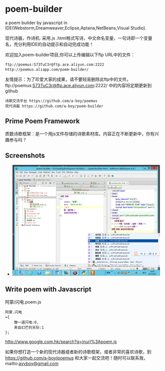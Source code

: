poem-builder
============

a poem builder by javascript in IDE(Webstorm,Dreamweaver,Eclipse,Aptana,NetBeans,Visual Studio).

现代诗器，作诗机.
采用.js .html格式写诗，中文命名变量，一句诗即一个变量名，充分利用IDE的自动提示和自动完成功能！

欢迎加入poem-builder项目,你可以上传编辑以下ftp URL中的文件：
	
	ftp://poemus:S73TuC3r@ftp.ace.aliyun.com:2222
	http://poemus.aliapp.com/poem-builder/

友情提示：为了珍爱大家的成果，请不要轻易删除此ftp中的文件。
ftp://poemus:S73TuC3r@ftp.ace.aliyun.com:2222/ 中的内容将定期更新到github

	诗歌交流平台 https://github.com/a-boy/poemus
	现代诗器 https://github.com/a-boy/poem-builder

## Prime Poem Framework

质数诗歌框架：是一个用js文件存储的诗歌素材库。内容正在不断更新中，你有兴趣参与吗？

## Screenshots
+ ![poem builder in webStorm](screenshots/poem-js.png)

## Write poem with Javascript

阿蒙/闪电.poem.js

    阿蒙.闪电
    ={
        像一道闪电:0,
        来自幻芒的天际:1
    };

 http://www.google.com.hk/search?q=inurl%3Apoem.js

如果你想打造一个新的现代诗器或者新的诗歌框架，或者非常的喜欢诗歌，到 https://github.com/a-boy/poemus 和大家一起交流吧！随时可以联系我，mailto:avvboy@gmail.com
